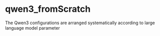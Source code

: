 # qwen3_fromScratch
The Qwen3 configurations are arranged systematically according to large language model parameter
